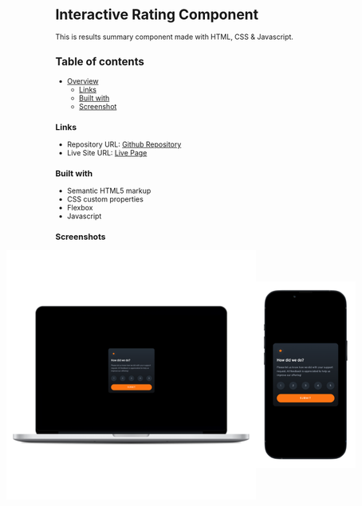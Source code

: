# Interactive Rating Component

This is results summary component made with HTML, CSS & Javascript.

## Table of contents

- [Overview](#overview)
  - [Links](#links)
  - [Built with](#built-with)
  - [Screenshot](#screenshot)

### Links

- Repository URL: [Github Repository](https://github.com/waldvoid/Front-end-Demos/tree/main/NFT%20Preview%20Card)
- Live Site URL: [Live Page](https://ratingcomponent-merte.netlify.app)

### Built with

- Semantic HTML5 markup
- CSS custom properties
- Flexbox
- Javascript

### Screenshots
<div style="display: flex; flex-wrap: nowrap; width: 100%; justify-content: center; align-items: center">
<img src="design/desktop.png" style="max-width: 500px; height: 100%;">
<img src="design/mobile.png" style="max-width: 200px; height: 100%;" >
</div>